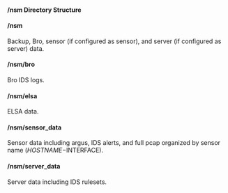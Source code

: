 #### /nsm Directory Structure ####

#### /nsm ####
Backup, Bro, sensor (if configured as sensor), and server (if configured as server) data.

#### /nsm/bro ####
Bro IDS logs.

#### /nsm/elsa ####
ELSA data.

#### /nsm/sensor\_data ####
Sensor data including argus, IDS alerts, and full pcap organized by sensor name ($HOSTNAME-$INTERFACE).

#### /nsm/server\_data ####
Server data including IDS rulesets.